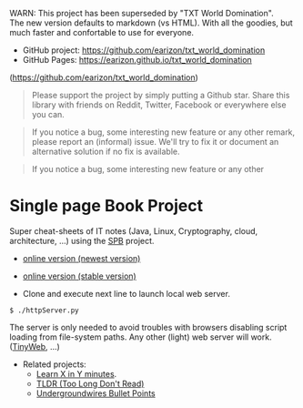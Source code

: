 WARN: This project has been superseded by "TXT World Domination".<br/>
The new version defaults to markdown (vs HTML). With all the goodies, 
but much faster and confortable to use for everyone.
* GitHub project: <https://github.com/earizon/txt_world_domination>
* GitHub Pages: <https://earizon.github.io/txt_world_domination>

(https://github.com/earizon/txt_world_domination)
> Please support the project by simply putting a Github star. 
Share this library with friends on Reddit, Twitter, Facebook or 
everywhere else you can.

> If you notice a bug, some interesting new feature or any other
remark, please report an (informal) issue.  We'll try to fix it
 or document an alternative solution if no fix is available.

> If you notice a bug, some interesting new feature or any other

# Single page Book Project

Super cheat-sheets of IT notes (Java, Linux, Cryptography, cloud,
 architecture, ...) using the [SPB](https://github.com/SinglePageBookProject/SPB) project.

- [online version (newest version)](http://ww.oficina24x7.com/index.html)
- [online version (stable version)](https://github.com/SinglePageBookProject/IT_notes)

- Clone and execute next line to launch local web server. 

```
$ ./httpServer.py
```

 The server is only needed to avoid troubles with browsers disabling script loading from file-system paths. Any other (light) web server will work.
 ([TinyWeb](https://www.ritlabs.com/en/products/tinyweb/download.php), ...)
 
- Related projects:
  - [Learn X in Y minutes](https://learnxinyminutes.com/).
  - [TLDR (Too Long Don't Read)](https://github.com/tldr-pages/tldr)
  - [Undergroundwires Bullet Points](https://github.com/undergroundwires?tab=repositories&q=bullet&type=&language=)
